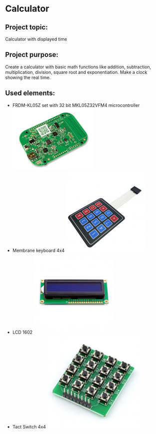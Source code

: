 # Calculator

## Project topic:
Calculator with displayed time

## Project purpose:
Create a calculator with basic math functions like addition, subtraction, multiplication, division, square root and exponentiation. Make a clock showing the real time.

## Used elements:
- FRDM-KL05Z set with 32 bit MKL05Z32VFM4 microcontroller
![MKL05Z32VFM4](https://github.com/OlaKr/Calculator/blob/main/images/FRDM-KL05Z.jpg)
- Membrane keyboard 4x4
![keyboard4x4](https://github.com/OlaKr/Calculator/blob/main/images/keyboard.jpg)
- LCD 1602
![LCD](https://github.com/OlaKr/Calculator/blob/main/images/LCD1602.jpg)
- Tact Switch 4x4
![16buttons](https://github.com/OlaKr/Calculator/blob/main/images/buttons.jpg)


